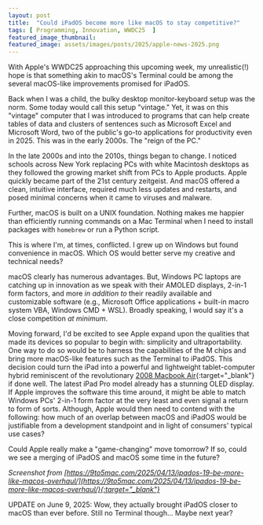 ```yaml
---
layout: post
title:  "Could iPadOS become more like macOS to stay competitive?"
tags: [ Programming, Innovation, WWDC25  ]
featured_image_thumbnail:
featured_image: assets/images/posts/2025/apple-news-2025.png
---
```


With Apple's WWDC25 approaching this upcoming week, my unrealistic(!) hope is that something akin to macOS's Terminal could be among the several macOS-like improvements promised for iPadOS.

Back when I was a child, the bulky desktop monitor-keyboard setup was the norm. Some today would call this setup "vintage." Yet, it was on this "vintage" computer that I was introduced to programs that can help create tables of data and clusters of sentences such as Microsoft Excel and Microsoft Word, two of the public's go-to applications for productivity even in 2025. This was in the early 2000s. The "reign of the PC." 

In the late 2000s and into the 2010s, things began to change. I noticed schools across New York replacing PCs with white Macintosh desktops as they followed the growing market shift from PCs to Apple products. Apple quickly became part of the 21st century zeitgeist. And macOS offered a clean, intuitive interface, required much less updates and restarts, and posed minimal concerns when it came to viruses and malware.

Further, macOS is built on a UNIX foundation. Nothing makes me happier than efficiently running commands on a Mac Terminal when I need to install packages with ```homebrew``` or run a Python script.

This is where I'm, at times, conflicted. I grew up on Windows but found convenience in macOS. Which OS would better serve my creative and technical needs?

macOS clearly has numerous advantages. But, Windows PC laptops are catching up in innovation as we speak with their AMOLED displays, 2-in-1 form factors, and more <i>in addition to</i> their readily available and customizable software (e.g., Microsoft Office applications + built-in macro system VBA, Windows CMD + WSL). Broadly speaking, I would say it's a close competition <i>at minimum</i>. 

Moving forward, I'd be excited to see Apple expand upon the qualities that made its devices so popular to begin with: simplicity and ultraportability. 
One way to do so would be to harness the capabilities of the M chips and bring more macOS-like features such as the Terminal to iPadOS. This decision could turn the iPad into a powerful and lightweight tablet-computer hybrid reminiscent of the revolutionary [2008 Macbook Air](https://youtu.be/OIV6peKMj9M?si=kN0Oc9q8iEx3D-v0){:target="_blank"} if done well. The latest iPad Pro model already has a stunning OLED display. If Apple improves the software this time around, it might be able to match Windows PCs' 2-in-1 form factor at the very least and even signal a return to form of sorts. Although, Apple would then need to contend with the following: how much of an overlap between macOS and iPadOS would be justifiable from a development standpoint and in light of consumers' typical use cases?

Could Apple really make a "game-changing" move tomorrow? If so, could we see a merging of iPadOS and macOS some time in the future?

<i>Screenshot from [https://9to5mac.com/2025/04/13/ipados-19-be-more-like-macos-overhaul/](https://9to5mac.com/2025/04/13/ipados-19-be-more-like-macos-overhaul/){:target="_blank"}</i>

UPDATE on June 9, 2025: Wow, they actually brought iPadOS closer to macOS than ever before. Still no Terminal though... Maybe next year?
